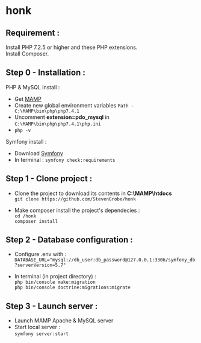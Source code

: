 # honk
## Requirement :  
  
Install PHP 7.2.5 or higher and these PHP extensions.  
Install Composer.    
  
## Step 0 - Installation :  
PHP & MySQL install :  
* Get [MAMP](https://www.mamp.info/en/downloads/)
* Create new global environment variables  ```Path - C:\MAMP\bin\php\php7.4.1```  
* Uncomment __extension=pdo_mysql__ in ```C:\MAMP\bin\php\php7.4.1\php.ini```  
* ```php -v```  
  
Symfony install :  
* Download [Symfony](https://symfony.com/download)  
* In terminal : ```symfony check:requirements ```
  
## Step 1 - Clone project :  
* Clone the project to download its contents in __C:\MAMP\htdocs__  
```git clone https://github.com/StevenGrobe/honk```

* Make composer install the project's dependecies :  
```cd /honk```  
```composer install```  
  
## Step 2 - Database configuration :

* Configure .env with :    
```DATABASE_URL="mysql://db_user:db_password@127.0.0.1:3306/symfony_db?serverVersion=5.7"```
  
* In terminal (in project directory) :   
```php bin/console make:migration```  
```php bin/console doctrine:migrations:migrate```  

## Step 3 - Launch server :  
* Launch MAMP Apache & MySQL server  
* Start local server :  
```symfony server:start```
